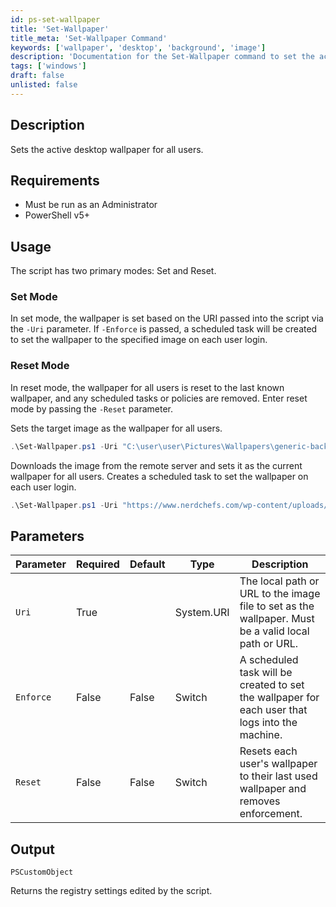 ```yaml
---
id: ps-set-wallpaper
title: 'Set-Wallpaper'
title_meta: 'Set-Wallpaper Command'
keywords: ['wallpaper', 'desktop', 'background', 'image']
description: 'Documentation for the Set-Wallpaper command to set the active desktop wallpaper for all users.'
tags: ['windows']
draft: false
unlisted: false
---
```


## Description
Sets the active desktop wallpaper for all users.

## Requirements
- Must be run as an Administrator
- PowerShell v5+

## Usage
The script has two primary modes: Set and Reset.

### Set Mode
In set mode, the wallpaper is set based on the URI passed into the script via the `-Uri` parameter. If `-Enforce` is passed, a scheduled task will be created to set the wallpaper to the specified image on each user login.

### Reset Mode
In reset mode, the wallpaper for all users is reset to the last known wallpaper, and any scheduled tasks or policies are removed. Enter reset mode by passing the `-Reset` parameter.

Sets the target image as the wallpaper for all users.

```powershell
.\Set-Wallpaper.ps1 -Uri "C:\user\user\Pictures\Wallpapers\generic-background.jpg"
```

Downloads the image from the remote server and sets it as the current wallpaper for all users. Creates a scheduled task to set the wallpaper on each user login.

```powershell
.\Set-Wallpaper.ps1 -Uri "https://www.nerdchefs.com/wp-content/uploads/2020/07/generic-background.jpg" -Enforce
```

## Parameters
| Parameter | Required | Default | Type       | Description                                                                                         |
| --------- | -------- | ------- | ---------- | --------------------------------------------------------------------------------------------------- |
| `Uri`     | True     |         | System.URI | The local path or URL to the image file to set as the wallpaper. Must be a valid local path or URL. |
| `Enforce` | False    | False   | Switch     | A scheduled task will be created to set the wallpaper for each user that logs into the machine.      |
| `Reset`   | False    | False   | Switch     | Resets each user's wallpaper to their last used wallpaper and removes enforcement.                  |

## Output
`PSCustomObject`

Returns the registry settings edited by the script.
